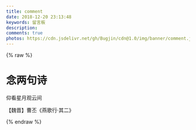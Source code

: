 ```yaml
---
title: comment
date: 2018-12-20 23:13:48
keywords: 留言板
description: 
comments: true
photos: https://cdn.jsdelivr.net/gh/Bugjin/cdn@1.0/img/banner/comment.jpg
---
```

{% raw %}
<div class="entry-content">
  <div class="poem-wrap">
    <div class="poem-border poem-left">
    </div>
    <div class="poem-border poem-right">
    </div>
    <h1>
    念两句诗</h1>
    <p id="poem">
    仰看星月观云间</p>
    <p id="info">
    【魏晋】曹丕《燕歌行·其二》</p>
  </div>
</div>
{% endraw %}
